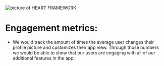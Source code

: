 ![picture of HEART FRAMEWORK](HEART.jpg)



# Engagement metrics: 
  - We would track the amount of times the average user changes their profile picture and customizes their app view. Through those numbers we would be able to show that our users are engaging with all of our additional features in the app.
